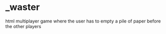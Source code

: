 # _waster
html multiplayer game where the user has to empty a pile of paper before the other players
